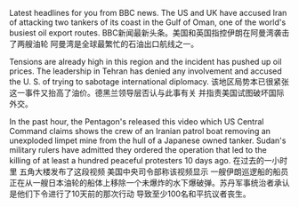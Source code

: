 
Latest headlines for you from BBC news. The US and UK have accused Iran of attacking two tankers of its coast in the Gulf of Oman, one of the world's busiest oil export routes.
BBC新闻最新头条。美国和英国指控伊朗在阿曼湾袭击了两艘油轮 阿曼湾是全球最繁忙的石油出口航线之一。

Tensions are already high in this region and the incident has pushed up oil prices. The leadership in Tehran has denied any involvement and accused the U. S. of trying to sabotage international diplomacy.
该地区局势本已很紧张 这一事件又抬高了油价。德黑兰领导层否认与此事有关 并指责美国试图破坏国际外交。

In the past hour, the Pentagon's released this video which US Central Command claims shows the crew of an Iranian patrol boat removing an unexploded limpet mine from the hull of a Japanese owned tanker. Sudan's military rulers have admitted they ordered the operation that led to the killing of at least a hundred peaceful protesters 10 days ago.
在过去的一小时里 五角大楼发布了这段视频 美国中央司令部称该视频显示 一艘伊朗巡逻船的船员正在从一艘日本油轮的船体上移除一个未爆炸的水下爆破弹。苏丹军事统治者承认 是他们下令进行了10天前的那次行动 导致至少100名和平抗议者丧生。